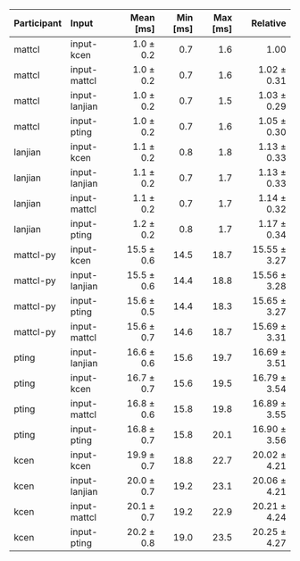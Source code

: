 | Participant | Input | Mean [ms] | Min [ms] | Max [ms] | Relative |
|:---|:---|---:|---:|---:|---:|
| mattcl | input-kcen | 1.0 ± 0.2 | 0.7 | 1.6 | 1.00 |
| mattcl | input-mattcl | 1.0 ± 0.2 | 0.7 | 1.6 | 1.02 ± 0.31 |
| mattcl | input-lanjian | 1.0 ± 0.2 | 0.7 | 1.5 | 1.03 ± 0.29 |
| mattcl | input-pting | 1.0 ± 0.2 | 0.7 | 1.6 | 1.05 ± 0.30 |
| lanjian | input-kcen | 1.1 ± 0.2 | 0.8 | 1.8 | 1.13 ± 0.33 |
| lanjian | input-lanjian | 1.1 ± 0.2 | 0.7 | 1.7 | 1.13 ± 0.33 |
| lanjian | input-mattcl | 1.1 ± 0.2 | 0.7 | 1.7 | 1.14 ± 0.32 |
| lanjian | input-pting | 1.2 ± 0.2 | 0.8 | 1.7 | 1.17 ± 0.34 |
| mattcl-py | input-kcen | 15.5 ± 0.6 | 14.5 | 18.7 | 15.55 ± 3.27 |
| mattcl-py | input-lanjian | 15.5 ± 0.6 | 14.4 | 18.8 | 15.56 ± 3.28 |
| mattcl-py | input-pting | 15.6 ± 0.5 | 14.4 | 18.3 | 15.65 ± 3.27 |
| mattcl-py | input-mattcl | 15.6 ± 0.7 | 14.6 | 18.7 | 15.69 ± 3.31 |
| pting | input-lanjian | 16.6 ± 0.6 | 15.6 | 19.7 | 16.69 ± 3.51 |
| pting | input-kcen | 16.7 ± 0.7 | 15.6 | 19.5 | 16.79 ± 3.54 |
| pting | input-mattcl | 16.8 ± 0.6 | 15.8 | 19.8 | 16.89 ± 3.55 |
| pting | input-pting | 16.8 ± 0.7 | 15.8 | 20.1 | 16.90 ± 3.56 |
| kcen | input-kcen | 19.9 ± 0.7 | 18.8 | 22.7 | 20.02 ± 4.21 |
| kcen | input-lanjian | 20.0 ± 0.7 | 19.2 | 23.1 | 20.06 ± 4.21 |
| kcen | input-mattcl | 20.1 ± 0.7 | 19.2 | 22.9 | 20.21 ± 4.24 |
| kcen | input-pting | 20.2 ± 0.8 | 19.0 | 23.5 | 20.25 ± 4.27 |
